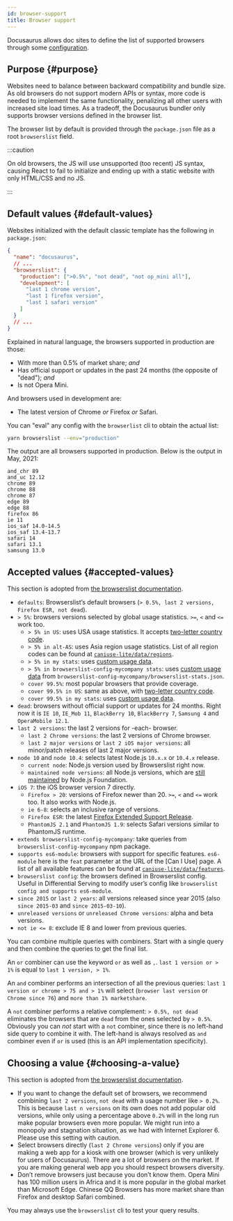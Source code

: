 ```yaml
---
id: browser-support
title: Browser support
---
```


Docusaurus allows doc sites to define the list of supported browsers through some [configuration](https://github.com/browserslist/browserslist).

## Purpose {#purpose}

Websites need to balance between backward compatibility and bundle size. As old browsers do not support modern APIs or syntax, more code is needed to implement the same functionality, penalizing all other users with increased site load times. As a tradeoff, the Docusaurus bundler only supports browser versions defined in the browser list.

The browser list by default is provided through the `package.json` file as a root `browserslist` field.

:::caution

On old browsers, the JS will use unsupported (too recent) JS syntax, causing React to fail to initialize and ending up with a static website with only HTML/CSS and no JS.

:::

## Default values {#default-values}

Websites initialized with the default classic template has the following in `package.json`:

```json {4-15} title="package.json"
{
  "name": "docusaurus",
  // ...
  "browserslist": {
    "production": [">0.5%", "not dead", "not op_mini all"],
    "development": [
      "last 1 chrome version",
      "last 1 firefox version",
      "last 1 safari version"
    ]
  }
  // ...
}
```

Explained in natural language, the browsers supported in production are those:

- With more than 0.5% of market share; _and_
- Has official support or updates in the past 24 months (the opposite of "dead"); _and_
- Is not Opera Mini.

And browsers used in development are:

- The latest version of Chrome _or_ Firefox _or_ Safari.

You can "eval" any config with the `browserlist` cli to obtain the actual list:

```bash
yarn browserslist --env="production"
```

The output are all browsers supported in production. Below is the output in May, 2021:

```text
and_chr 89
and_uc 12.12
chrome 89
chrome 88
chrome 87
edge 89
edge 88
firefox 86
ie 11
ios_saf 14.0-14.5
ios_saf 13.4-13.7
safari 14
safari 13.1
samsung 13.0
```

## Accepted values {#accepted-values}

This section is adopted from [the browserslist documentation](https://github.com/browserslist/browserslist/blob/main/README.md#queries).

- `defaults`: Browserslist’s default browsers (`> 0.5%, last 2 versions, Firefox ESR, not dead`).
- `> 5%`: browsers versions selected by global usage statistics. `>=`, `<` and `<=` work too.
  - `> 5% in US`: uses USA usage statistics. It accepts [two-letter country code](https://en.wikipedia.org/wiki/ISO_3166-1_alpha-2#Officially_assigned_code_elements).
  - `> 5% in alt-AS`: uses Asia region usage statistics. List of all region codes can be found at [`caniuse-lite/data/regions`](https://github.com/ben-eb/caniuse-lite/tree/master/data/regions).
  - `> 5% in my stats`: uses [custom usage data](https://github.com/browserslist/browserslist/blob/main/README.md#custom-usage-data).
  - `> 5% in browserslist-config-mycompany stats`: uses [custom usage data](https://github.com/browserslist/browserslist/blob/main/README.md#custom-usage-data) from `browserslist-config-mycompany/browserslist-stats.json`.
  - `cover 99.5%`: most popular browsers that provide coverage.
  - `cover 99.5% in US`: same as above, with [two-letter country code](https://en.wikipedia.org/wiki/ISO_3166-1_alpha-2#Officially_assigned_code_elements).
  - `cover 99.5% in my stats`: uses [custom usage data](https://github.com/browserslist/browserslist/blob/main/README.md#custom-usage-data).
- `dead`: browsers without official support or updates for 24 months. Right now it is `IE 10`, `IE_Mob 11`, `BlackBerry 10`, `BlackBerry 7`, `Samsung 4` and `OperaMobile 12.1`.
- `last 2 versions`: the last 2 versions for -each- browser.
  - `last 2 Chrome versions`: the last 2 versions of Chrome browser.
  - `last 2 major versions` or `last 2 iOS major versions`: all minor/patch releases of last 2 major versions.
- `node 10` and `node 10.4`: selects latest Node.js `10.x.x` or `10.4.x` release.
  - `current node`: Node.js version used by Browserslist right now.
  - `maintained node versions`: all Node.js versions, which are [still maintained](https://github.com/nodejs/Release) by Node.js Foundation.
- `iOS 7`: the iOS browser version 7 directly.
  - `Firefox > 20`: versions of Firefox newer than 20. `>=`, `<` and `<=` work too. It also works with Node.js.
  - `ie 6-8`: selects an inclusive range of versions.
  - `Firefox ESR`: the latest [Firefox Extended Support Release](https://support.mozilla.org/en-US/kb/choosing-firefox-update-channel).
  - `PhantomJS 2.1` and `PhantomJS 1.9`: selects Safari versions similar to PhantomJS runtime.
- `extends browserslist-config-mycompany`: take queries from `browserslist-config-mycompany` npm package.
- `supports es6-module`: browsers with support for specific features. `es6-module` here is the `feat` parameter at the URL of the [Can I Use] page. A list of all available features can be found at [`caniuse-lite/data/features`](https://github.com/ben-eb/caniuse-lite/tree/master/data/regions).
- `browserslist config`: the browsers defined in Browserslist config. Useful in Differential Serving to modify user’s config like `browserslist config and supports es6-module`.
- `since 2015` or `last 2 years`: all versions released since year 2015 (also `since 2015-03` and `since 2015-03-10`).
- `unreleased versions` or `unreleased Chrome versions`: alpha and beta versions.
- `not ie <= 8`: exclude IE 8 and lower from previous queries.

You can combine multiple queries with combiners. Start with a single query and then combine the queries to get the final list.

An `or` combiner can use the keyword `or` as well as `,`. `last 1 version or > 1%` is equal to `last 1 version, > 1%`.

An `and` combiner performs an intersection of all the previous queries: `last 1 version or chrome > 75 and > 1%` will select (`browser last version` or `Chrome since 76`) and `more than 1% marketshare`.

A `not` combiner performs a relative complement: `> 0.5%, not dead` eliminates the browsers that are `dead` from the ones selected by `> 0.5%`. Obviously you can _not_ start with a `not` combiner, since there is no left-hand side query to combine it with. The left-hand is always resolved as `and` combiner even if `or` is used (this is an API implementation specificity).

## Choosing a value {#choosing-a-value}

This section is adopted from [the browserslist documentation](https://github.com/browserslist/browserslist/blob/main/README.md#best-practices).

- If you want to change the default set of browsers, we recommend combining `last 2 versions`, `not dead` with a usage number like `> 0.2%`. This is because `last n versions` on its own does not add popular old versions, while only using a percentage above `0.2%` will in the long run make popular browsers even more popular. We might run into a monopoly and stagnation situation, as we had with Internet Explorer 6. Please use this setting with caution.
- Select browsers directly (`last 2 Chrome versions`) only if you are making a web app for a kiosk with one browser (which is very unlikely for users of Docusaurus). There are a lot of browsers on the market. If you are making general web app you should respect browsers diversity.
- Don’t remove browsers just because you don’t know them. Opera Mini has 100 million users in Africa and it is more popular in the global market than Microsoft Edge. Chinese QQ Browsers has more market share than Firefox and desktop Safari combined.

You may always use the `browserslist` cli to test your query results.

